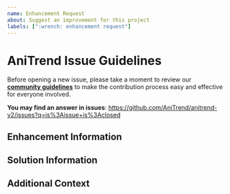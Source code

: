 ```yaml
---
name: Enhancement Request
about: Suggest an improvement for this project
labels: [":wrench: enhancement request"]
---
```


# AniTrend Issue Guidelines

Before opening a new issue, please take a moment to review our [**community guidelines**](https://github.com/AniTrend/anitrend-v2/blob/develop/CONTRIBUTING.md) to make the contribution process easy and effective for everyone involved.

**You may find an answer in issues**:
https://github.com/AniTrend/anitrend-v2/issues?q=is%3Aissue+is%3Aclosed


## Enhancement Information
<!-- Is your request related to a problem? Please describe and be concise. -->


## Solution Information
<!-- 
If you have any ideas on how to solve this issue please list them here, 
and if not please remove this section
-->


## Additional Context
<!-- 
Any other information you might want to share, or that doesn't fit into any of the above headings.
If not please remove this section
-->
